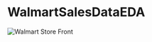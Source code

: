 # WalmartSalesDataEDA


![Walmart Store Front]([https://i.imgur.com/Mu8DpP7.jpg](https://www.istockphoto.com/photo/walmart-store-entrance-gm1205217071-347094191))
